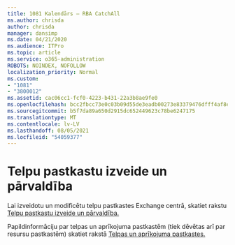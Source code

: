 ```yaml
---
title: 1081 Kalendārs — RBA CatchAll
ms.author: chrisda
author: chrisda
manager: dansimp
ms.date: 04/21/2020
ms.audience: ITPro
ms.topic: article
ms.service: o365-administration
ROBOTS: NOINDEX, NOFOLLOW
localization_priority: Normal
ms.custom:
- "1081"
- "3800012"
ms.assetid: cac06cc1-fcf0-4223-b431-22a3b8ae9fe0
ms.openlocfilehash: bcc2fbcc73e0c03b09d55de3eadb00273e83379476dfff4af8e2c758c91230d5
ms.sourcegitcommit: b5f7da89a650d2915dc652449623c78be6247175
ms.translationtype: MT
ms.contentlocale: lv-LV
ms.lasthandoff: 08/05/2021
ms.locfileid: "54059377"
---
```

# <a name="create-and-manage-room-mailboxes"></a>Telpu pastkastu izveide un pārvaldība

Lai izveidotu un modificētu telpu pastkastes Exchange centrā, skatiet rakstu [Telpu pastkastu izveide un pārvaldība.](https://docs.microsoft.com/Exchange/recipients/room-mailboxes)

Papildinformāciju par telpas un aprīkojuma pastkastēm (tiek dēvētas arī par resursu pastkastēm) skatiet rakstā [Telpas un aprīkojuma pastkastes.](https://docs.microsoft.com/microsoft-365/admin/manage/room-and-equipment-mailboxes)
